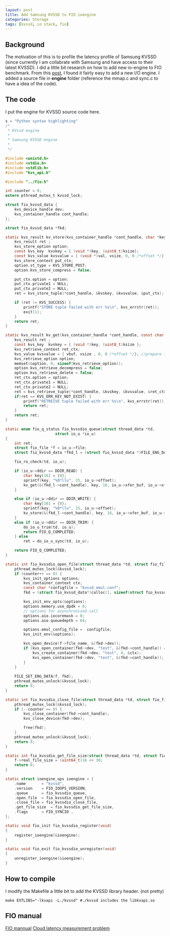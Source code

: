 ```yaml
---
layout: post
title: Add Samsung KVSSD to FIO ioengine
categories: Storage
tags: [kvssd, io stack, fio]
---
```


## Background
The motivation of this is to profile the latency profile of Samsung KVSSD (since currently I am collabrate with Samsung and have access to their latest KVSSD).  I did a little bit research on how to add new io-engine to FIO benchmark.  From this [post](https://www.spinics.net/lists/fio/msg05370.html), I found it fairly easy to add a new I/O engine.  I added a source file in **engine** folder (reference the mmap.c and sync.c to have a idea of the code).

## The code
I put the engine for KVSSD source code here.

```c
s = "Python syntax highlighting"
/*
 * KVssd engine
 *
 * Samsung KVSSD engine
 *
 */

#include <unistd.h>
#include <stdio.h>
#include <stdlib.h>
#include "kvs_api.h"

#include "../fio.h"

int counter = 0; 
extern pthread_mutex_t kvssd_lock; 

struct fio_kvssd_data {
    kvs_device_handle dev;
    kvs_container_handle cont_handle;
};

struct fio_kvssd_data *fkd;

static kvs_result kv_store(kvs_container_handle *cont_handle, char *key, int ksize, char *val, int vsize) {
    kvs_result ret ;
    kvs_store_option option;
    const kvs_key  kvskey = { (void *)key, (uint8_t)ksize};
    const kvs_value kvsvalue = { (void *)val, vsize, 0, 0 /*offset */};
    kvs_store_context put_ctx;
    option.st_type = KVS_STORE_POST;
    option.kvs_store_compress = false;

    put_ctx.option = option;
    put_ctx.private1 = NULL;
    put_ctx.private2 = NULL;
    ret = kvs_store_tuple(*cont_handle, &kvskey, &kvsvalue, &put_ctx);

    if (ret != KVS_SUCCESS) {
        printf("STORE tuple failed with err %s\n", kvs_errstr(ret));
        exit(1);
    }
    return ret;
}

static kvs_result kv_get(kvs_container_handle *cont_handle, const char *key, int ksize, char *vbuf, int vsize) {
    kvs_result ret ;
    const kvs_key  kvskey = { (void *)key, (uint8_t)ksize };
    kvs_retrieve_context ret_ctx;
    kvs_value kvsvalue = { vbuf, vsize , 0, 0 /*offset */}; //prepare initial buffer
    kvs_retrieve_option option;
    memset(&option, 0, sizeof(kvs_retrieve_option));
    option.kvs_retrieve_decompress = false;
    option.kvs_retrieve_delete = false;
    ret_ctx.option = option;
    ret_ctx.private1 = NULL;
    ret_ctx.private2 = NULL;
    ret = kvs_retrieve_tuple(*cont_handle, &kvskey, &kvsvalue, &ret_ctx);
    if(ret == KVS_ERR_KEY_NOT_EXIST) {
        printf("RETREIVE tuple failed with err %s\n", kvs_errstr(ret));
        return ret;
    }
    return ret;
}

static enum fio_q_status fio_kvssdio_queue(struct thread_data *td,
					  struct io_u *io_u)
{
    int ret;
	struct fio_file *f = io_u->file;
	struct fio_kvssd_data *fkd_l = (struct fio_kvssd_data *)FILE_ENG_DATA(f);

	fio_ro_check(td, io_u);

	if (io_u->ddir == DDIR_READ) {
        char key[16] = {0};
        sprintf(key, "%0*llu", 15, io_u->offset);
        kv_get(&(fkd_l->cont_handle), key, 16, io_u->xfer_buf, io_u->xfer_buflen);
    }

	else if (io_u->ddir == DDIR_WRITE) {
        char key[16] = {0};
        sprintf(key, "%0*llu", 15, io_u->offset);
        kv_store(&(fkd_l->cont_handle), key, 16, io_u->xfer_buf, io_u->xfer_buflen);
    }
	else if (io_u->ddir == DDIR_TRIM) {
		do_io_u_trim(td, io_u);
		return FIO_Q_COMPLETED;
	} else
		ret = do_io_u_sync(td, io_u);

	return FIO_Q_COMPLETED;
}

static int fio_kvssdio_open_file(struct thread_data *td, struct fio_file *f) {
    pthread_mutex_lock(&kvssd_lock); 
    if (counter++ == 0) {
        kvs_init_options options;
        kvs_container_context ctx;
        const char *configfile = "kvssd_emul.conf";
        fkd = (struct fio_kvssd_data*)calloc(1, sizeof(struct fio_kvssd_data));

        kvs_init_env_opts(&options);
        options.memory.use_dpdk = 0;
        // options for asynchronized call
        options.aio.iocoremask = 0;
        options.aio.queuedepth = 64;

        options.emul_config_file =  configfile;
        kvs_init_env(&options);

        kvs_open_device(f->file_name, &(fkd->dev));
        if (kvs_open_container(fkd->dev, "test", &(fkd->cont_handle)) == KVS_ERR_CONT_NOT_EXIST) {
            kvs_create_container(fkd->dev, "test", 4, &ctx);
            kvs_open_container(fkd->dev, "test", &(fkd->cont_handle));
        }
    }
    
    FILE_SET_ENG_DATA(f, fkd);
    pthread_mutex_unlock(&kvssd_lock); 
    return 0;
}

static int fio_kvssdio_close_file(struct thread_data *td, struct fio_file *f) {
    pthread_mutex_lock(&kvssd_lock); 
    if (--counter == 0) {
        kvs_close_container(fkd->cont_handle);
        kvs_close_device(fkd->dev);

	    free(fkd);
    }
    pthread_mutex_unlock(&kvssd_lock); 
    return 0;
}

static int fio_kvssdio_get_file_size(struct thread_data *td, struct fio_file *f) {
    f->real_file_size = (uint64_t)16 << 30;
    return 0;
}

static struct ioengine_ops ioengine = {
	.name		= "kvssd",
	.version	= FIO_IOOPS_VERSION,
	.queue		= fio_kvssdio_queue,
	.open_file	= fio_kvssdio_open_file,
	.close_file	= fio_kvssdio_close_file,
	.get_file_size	= fio_kvssdio_get_file_size,
	.flags		= FIO_SYNCIO ,
};

static void fio_init fio_kvssdio_register(void)
{
	register_ioengine(&ioengine);
}

static void fio_exit fio_kvssdio_unregister(void)
{
	unregister_ioengine(&ioengine);
}

```

## How to compile
I modify the Makefile a little bit to add the KVSSD library header. (not pretty)
```shell
make EXTLIBS="-lkvapi -L./kvssd" #./kvssd includes the libkvapi.so
```

## FIO manual
[FIO mannual](https://fio.readthedocs.io/en/latest/fio_man.html)
[Cloud latency measurement problem](https://www.cronburg.com/fio/cloud-latency-problem-measurement/)